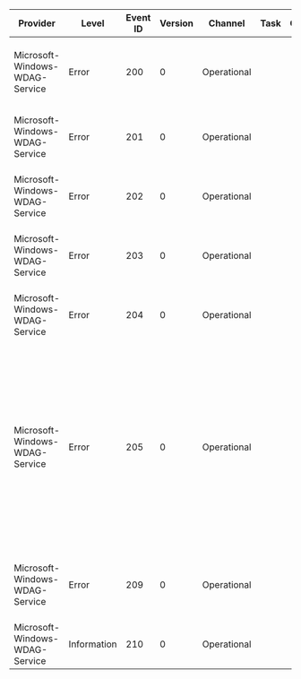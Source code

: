 Provider                        |  Level        |  Event ID  |  Version  |  Channel      |  Task  |  Opcode  |  Keyword  |  Message
--------------------------------|---------------|------------|-----------|---------------|--------|----------|-----------|------------------------------------------------------------------------------------------------------------------------------------------------------------------------------------------------------
Microsoft-Windows-WDAG-Service  |  Error        |  200       |  0        |  Operational  |        |          |           |  Container service failed to start hr:{ErrorCode} Msg: {Message}
Microsoft-Windows-WDAG-Service  |  Error        |  201       |  0        |  Operational  |        |          |           |  Container service failed to create the base image: {ErrorCode}
Microsoft-Windows-WDAG-Service  |  Error        |  202       |  0        |  Operational  |        |          |           |  Container service failed to create the container: {ErrorCode}
Microsoft-Windows-WDAG-Service  |  Error        |  203       |  0        |  Operational  |        |          |           |  Container service failed to start the container: {ErrorCode}
Microsoft-Windows-WDAG-Service  |  Error        |  204       |  0        |  Operational  |        |          |           |  Container service failed to stop the container: {ErrorCode}
Microsoft-Windows-WDAG-Service  |  Error        |  205       |  0        |  Operational  |        |          |           |  A Failure has occurred: HResult = {HResult}, File = {File}, LineNumber = {LineNumber}, Function = {Function}, Message = {Message}, CallingContext = {CallContext}, Module = {Module}, Code = {Code},
Microsoft-Windows-WDAG-Service  |  Error        |  209       |  0        |  Operational  |        |          |           |  A Failure has occurred: HResult = {ErrorCode}, msg = {Message}
Microsoft-Windows-WDAG-Service  |  Information  |  210       |  0        |  Operational  |        |          |           |  {Message}. Result is [{ErrorCode}]